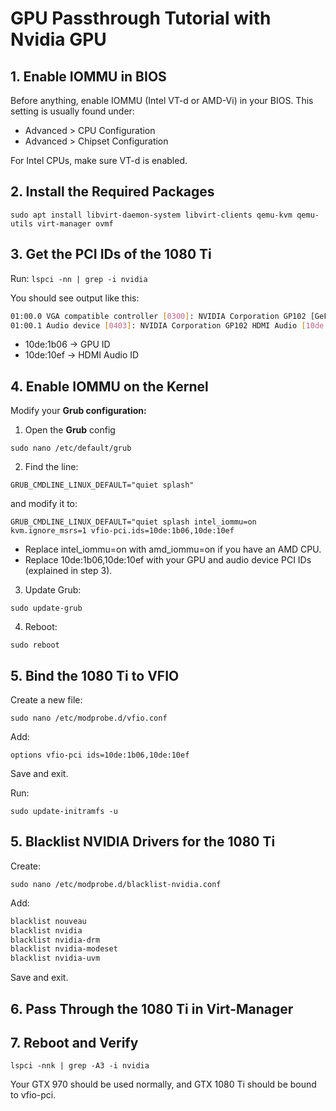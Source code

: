 # GPU Passthrough Tutorial with Nvidia GPU

## 1. Enable IOMMU in BIOS

Before anything, enable IOMMU (Intel VT-d or AMD-Vi) in your BIOS. This setting is usually found under:

- Advanced > CPU Configuration
- Advanced > Chipset Configuration

For Intel CPUs, make sure VT-d is enabled.

## 2. Install the Required Packages

`sudo apt install libvirt-daemon-system libvirt-clients qemu-kvm qemu-utils virt-manager ovmf`

## 3. Get the PCI IDs of the 1080 Ti

Run: `lspci -nn | grep -i nvidia`

You should see output like this:

```bash
01:00.0 VGA compatible controller [0300]: NVIDIA Corporation GP102 [GeForce GTX 1080 Ti] [10de:1b06] (rev a1)
01:00.1 Audio device [0403]: NVIDIA Corporation GP102 HDMI Audio [10de:10ef] (rev a1)
```

- 10de:1b06 → GPU ID
- 10de:10ef → HDMI Audio ID

## 4. Enable IOMMU on the Kernel

Modify your **Grub configuration:**

1. Open the **Grub** config

`sudo nano /etc/default/grub`

2. Find the line:

`GRUB_CMDLINE_LINUX_DEFAULT="quiet splash"`

and modify it to:

`GRUB_CMDLINE_LINUX_DEFAULT="quiet splash intel_iommu=on kvm.ignore_msrs=1 vfio-pci.ids=10de:1b06,10de:10ef`

- Replace intel_iommu=on with amd_iommu=on if you have an AMD CPU.
- Replace 10de:1b06,10de:10ef with your GPU and audio device PCI IDs (explained in step 3).

3. Update Grub:

`sudo update-grub`

4. Reboot:

`sudo reboot`

## 5. Bind the 1080 Ti to VFIO

Create a new file:

`sudo nano /etc/modprobe.d/vfio.conf`

Add:

`options vfio-pci ids=10de:1b06,10de:10ef`

Save and exit.

Run:

`sudo update-initramfs -u`

## 5. Blacklist NVIDIA Drivers for the 1080 Ti

Create:

`sudo nano /etc/modprobe.d/blacklist-nvidia.conf`

Add:

```bash
blacklist nouveau
blacklist nvidia
blacklist nvidia-drm
blacklist nvidia-modeset
blacklist nvidia-uvm
```

Save and exit.

## 6. Pass Through the 1080 Ti in Virt-Manager

## 7. Reboot and Verify

`lspci -nnk | grep -A3 -i nvidia`

Your GTX 970 should be used normally, and GTX 1080 Ti should be bound to vfio-pci.
